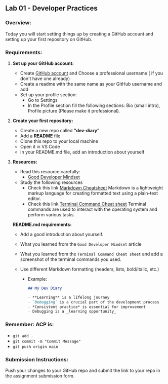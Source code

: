 ## Lab 01 - Developer Practices

### Overview:

Today you will start setting things up by creating a GitHub account and setting up your first repository on GitHub.

### Requirements:

1. **Set up your GitHub account:**

   - Create [GitHub account](https://github.com/signup) and Choose a professional username ( if you don't have one already)
   - Create a readme with the same name as your GitHub username and add
   - Set up your profile section:
     - Go to Settings
     - In the Profile section fill the following sections: Bio (small intro), Profile picture (Please make it professional).

2. **Create your first repository:**

   - Create a new repo called **"dev-diary"**
   - Add a **README** file
   - Clone this repo to your local machine
   - Open it in VS Code
   - In your README.md file, add an introduction about yourself

3. **Resources:**

   - Read this resource carefully:
     - [Good Developer Mindset](https://www.bomberbot.com/software-development/learn-the-fundamentals-of-a-good-developer-mindset-in-15-minutes/)
   - Study the following resources
     - Check this link [Markdown Cheatsheet](https://www.markdownguide.org/basic-syntax/) Markdown is a lightweight markup language for creating formatted text using a plain-text editor.
     - Check this link [Terminal Command Cheat sheet](https://www.codecademy.com/learn/learn-the-command-line/modules/learn-the-command-line-navigation/cheatsheet) Terminal commands are used to interact with the operating system and perform various tasks.

   **README.md requirements:**

   - Add a good introduction about yourself.
   - What you learned from the `Good Developer Mindset` article
   - What you learned from the `Terminal Command Cheat sheet` and add a screenshot of the terminal commands you used.
   - Use different Markdown formatting (headers, lists, bold/italic, etc.)

     - Example:

       ```markdown
       ## My Dev Diary

       - **Learning** is a lifelong journey
       - `Debugging` is a crucial part of the development process
       - *Consistent practice* is essential for improvement
       - Debugging is a _learning opportunity_
       ```

### Remember: ACP is:

- `git add .`
- `git commit -m "Commit Message"`
- `git push origin main`

### Submission Instructions:

Push your changes to your GitHub repo and submit the link to your repo in the assignment submission form.

